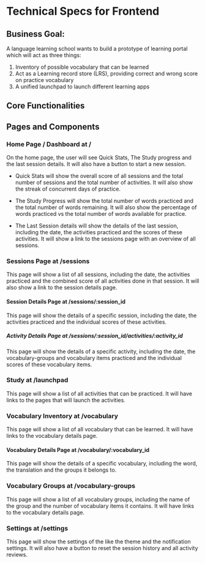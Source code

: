 # Technical Specs for Frontend

## Business Goal: 
A language learning school wants to build a prototype of learning portal which will act as three things:
1. Inventory of possible vocabulary that can be learned
2. Act as a  Learning record store (LRS), providing correct and wrong score on practice vocabulary
3. A unified launchpad to launch different learning apps

## Core Functionalities


## Pages and Components

### Home Page / Dashboard at /

On the home page, the user will see Quick Stats, The Study progress and the last session details. It will also have a button to start a new session.

- Quick Stats will show the overall score of all sessions and the total number of sessions and the total number of activities. It will also show the streak of concurrent days of practice.

- The Study Progress will show the total number of words practiced and the total number of words remaining. It will also show the percentage of words practiced vs the total number of words available for practice.

- The Last Session details will show the details of the last session, including the date, the activities practiced and the scores of these activities. It will show a link to the sessions page with an overview of all sessions.

### Sessions Page at /sessions

This page will show a list of all sessions, including the date, the activities practiced and the combined score of all activities done in that session. It will also show a link to the session details page.  

#### Session Details Page at /sessions/:session_id

This page will show the details of a specific session, including the date, the activities practiced and the individual scores of these activities.

##### Activity Details Page at /sessions/:session_id/activities/:activity_id

This page will show the details of a specific activity, including the date, the vocabulary-groups and vocabulary items practiced and the individual scores of these vocabulary items.

### Study at /launchpad

This page will show a list of all activities that can be practiced. It will have links to the pages that will launch the activities.

### Vocabulary Inventory at /vocabulary

This page will show a list of all vocabulary that can be learned. It will have links to the vocabulary details page.

#### Vocabulary Details Page at /vocabulary/:vocabulary_id

This page will show the details of a specific vocabulary, including the word, the translation and the groups it belongs to.

### Vocabulary Groups at /vocabulary-groups

This page will show a list of all vocabulary groups, including the name of the group and the number of vocabulary items it contains. It will have links to the vocabulary details page.

### Settings at /settings

This page will show the settings of the like the theme and the notification settings. It will also have a button to reset the session history and all activity reviews.




